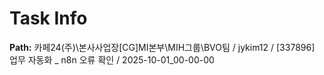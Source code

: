 # Task Info

**Path:** 카페24(주)\본사사업장\[CG]MI본부\MIH그룹\BVO팀 / jykim12 / [337896] 업무 자동화 _ n8n 오류 확인 / 2025-10-01_00-00-00


